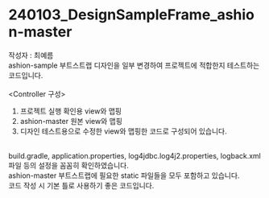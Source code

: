 # 240103_DesignSampleFrame_ashion-master
작성자 : 최예름
<br>
ashion-sample 부트스트랩 디자인을 일부 변경하여 프로젝트에 적합한지 테스트하는 코드입니다.   
<br>
<Controller 구성>   
1. 프로젝트 실행 확인용 view와 맵핑   
2. ashion-master 원본 view와 맵핑   
3. 디자인 테스트용으로 수정한 view와 맵핑한 코드로 구성되어 있습니다.
<br>
build.gradle, application.properties, log4jdbc.log4j2.properties, logback.xml 파일 등의 설정을 꼼꼼히 확인하였습니다.
<br>
ashion-master 부트스트랩에 필요한 static 파일들을 모두 포함하고 있습니다.
<br>
코드 작성 시 기본 틀로 사용하기 좋은 코드입니다.

